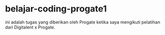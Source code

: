 # belajar-coding-progate1
ini adalah tugas  yang diberikan oleh Progate ketika saya mengikuti pelatihan dari Digitalent x Progate.
